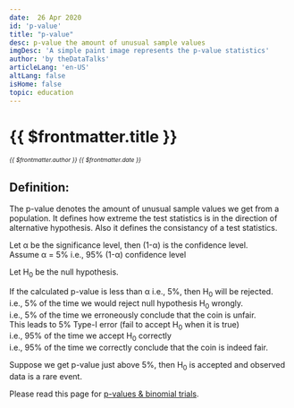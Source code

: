 ```yaml
---
date:  26 Apr 2020
id: 'p-value'
title: "p-value"
desc: p-value the amount of unusual sample values
imgDesc: 'A simple paint image represents the p-value statistics'
author: 'by theDataTalks'
articleLang: 'en-US'
altLang: false
isHome: false
topic: education
---
```


<altLang />

# {{ $frontmatter.title }}
<i style="font-size: 0.75em;"> {{ $frontmatter.author }} {{ $frontmatter.date }} </i>

## Definition:

The p-value denotes the amount of unusual sample values we get from a population. It defines how extreme the test statistics is in the direction of alternative hypothesis. Also it defines the consistancy of a test statistics.

Let α be the significance level, then (1-α) is the confidence level.  
Assume α = 5% i.e., 95% (1-α) confidence level

Let H<sub>0</sub> be the null hypothesis.

If the calculated p-value is less than α i.e., 5%, then H<sub>0</sub> will be rejected.   
i.e., 5% of the time we would reject null hypothesis H<sub>0</sub> wrongly.  
i.e., 5% of the time we erroneously conclude that the coin is unfair.  
This leads to 5% Type-I error (fail to accept H<sub>0</sub> when it is true)  
i.e., 95% of the time we accept H<sub>0</sub> correctly  
i.e., 95% of the time we correctly conclude that the coin is indeed fair.  


Suppose we get p-value just above 5%, then H<sub>0</sub> is accepted and observed data is a rare event.

Please read this page for [p-values & binomial trials](https://thedatatalks.in/education/bernoulli-distribution-binomial-trials).

<style>
</style>
